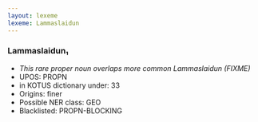 ```yaml
---
layout: lexeme
lexeme: Lammaslaidun
---
```


###  Lammaslaidun₁

* _This rare proper noun overlaps more common *Lammaslaidun* (FIXME)_
* UPOS:  PROPN
* in KOTUS dictionary under:  33
* Origins: finer 
* Possible NER class:  GEO
* Blacklisted:  PROPN-BLOCKING

